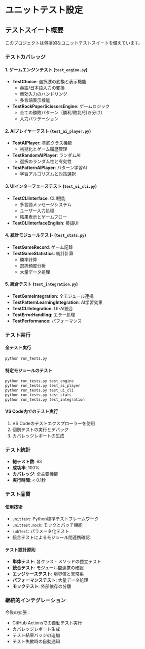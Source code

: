 # ユニットテスト設定

## テストスイート概要

このプロジェクトは包括的なユニットテストスイートを備えています。

### テストカバレッジ

#### 1. ゲームエンジンテスト (`test_engine.py`)
- **TestChoice**: 選択肢の変換と表示機能
  - 英語/日本語入力の変換
  - 無効入力のハンドリング
  - 多言語表示機能
- **TestRockPaperScissorsEngine**: ゲームロジック
  - 全ての勝敗パターン（勝利/敗北/引き分け）
  - 入力バリデーション

#### 2. AIプレイヤーテスト (`test_ai_player.py`)
- **TestAIPlayer**: 基底クラス機能
  - 初期化とゲーム履歴管理
- **TestRandomAIPlayer**: ランダムAI
  - 選択のランダム性と有効性
- **TestPatternAIPlayer**: パターン学習AI  
  - 学習アルゴリズムと対策選択

#### 3. UIインターフェーステスト (`test_ui_cli.py`)
- **TestCLIInterface**: CLI機能
  - 多言語メッセージシステム
  - ユーザー入力処理
  - 結果表示とゲームフロー
- **TestCLIInterfaceEnglish**: 英語UI

#### 4. 統計モジュールテスト (`test_stats.py`)
- **TestGameRecord**: ゲーム記録
- **TestGameStatistics**: 統計計算
  - 勝率計算
  - 選択頻度分析
  - 大量データ処理

#### 5. 統合テスト (`test_integration.py`)
- **TestGameIntegration**: 全モジュール連携
- **TestPatternLearningIntegration**: AI学習効果
- **TestCLIIntegration**: UI-AI統合
- **TestErrorHandling**: エラー処理
- **TestPerformance**: パフォーマンス

### テスト実行

#### 全テスト実行
```bash
python run_tests.py
```

#### 特定モジュールのテスト
```bash
python run_tests.py test_engine
python run_tests.py test_ai_player
python run_tests.py test_ui_cli
python run_tests.py test_stats
python run_tests.py test_integration
```

#### VS Code内でのテスト実行
1. VS Codeのテストエクスプローラーを使用
2. 個別テストの実行とデバッグ
3. カバレッジレポートの生成

### テスト統計

- **総テスト数**: 63
- **成功率**: 100%
- **カバレッジ**: 全主要機能
- **実行時間**: < 0.1秒

### テスト品質

#### 使用技術
- `unittest`: Python標準テストフレームワーク
- `unittest.mock`: モックとパッチ機能
- `subTest`: パラメータ化テスト
- 統合テストによるモジュール間連携確認

#### テスト設計原則
- **単体テスト**: 各クラス・メソッドの独立テスト
- **統合テスト**: モジュール間連携の確認
- **エッジケーステスト**: 境界値と異常系
- **パフォーマンステスト**: 大量データ処理
- **モックテスト**: 外部依存の分離

### 継続的インテグレーション

今後の拡張：
- GitHub Actionsでの自動テスト実行
- カバレッジレポート生成
- テスト結果バッジの追加
- テスト失敗時の自動通知